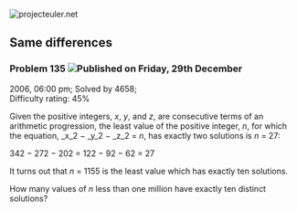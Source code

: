 ![projecteuler.net](images/print_page_logo.png)

## Same differences

### Problem 135 ![](images/icon_info.png)Published on Friday, 29th December
2006, 06:00 pm; Solved by 4658;  
Difficulty rating: 45%

Given the positive integers, _x_, _y_, and _z_, are consecutive terms of an
arithmetic progression, the least value of the positive integer, _n_, for
which the equation, _x_2 − _y_2 − _z_2 = _n_, has exactly two solutions is _n_
= 27:

342 − 272 − 202 = 122 − 92 − 62 = 27

It turns out that _n_ = 1155 is the least value which has exactly ten
solutions.

How many values of _n_ less than one million have exactly ten distinct
solutions?

  
  

